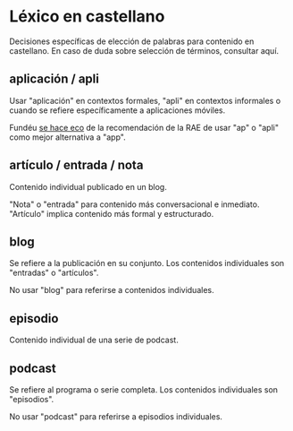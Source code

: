 # Léxico en castellano

Decisiones específicas de elección de palabras para contenido en castellano. En caso de duda sobre selección de términos, consultar aquí.

## aplicación / apli

Usar "aplicación" en contextos formales, "apli" en contextos informales o cuando se refiere específicamente a aplicaciones móviles.

Fundéu [se hace eco](https://www.fundeu.es/recomendacion/aplicacion-alternativa-a-app/) de la recomendación de la RAE de usar "ap" o "apli" como mejor alternativa a "app".

## artículo / entrada / nota

Contenido individual publicado en un blog.

"Nota" o "entrada" para contenido más conversacional e inmediato. "Artículo" implica contenido más formal y estructurado.

## blog

Se refiere a la publicación en su conjunto. Los contenidos individuales son "entradas" o "artículos".

No usar "blog" para referirse a contenidos individuales.

## episodio

Contenido individual de una serie de podcast.

## podcast

Se refiere al programa o serie completa. Los contenidos individuales son "episodios".

No usar "podcast" para referirse a episodios individuales.
